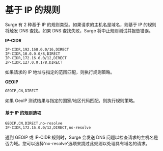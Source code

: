 # 基于 IP 的规则

Surge 有 2 种基于 IP 的规则类型。如果请求的主机名是域名，则基于 IP 的规则将触发 DNS 查找。如果 DNS 查找失败，Surge 将中止规则测试并报告错误。

**IP-CIDR**

```text
IP-CIDR,192.168.0.0/16,DIRECT
IP-CIDR,10.0.0.0/8,DIRECT
IP-CIDR,172.16.0.0/12,DIRECT
IP-CIDR,127.0.0.1/8,DIRECT
```

如果请求的 IP 地址与指定的范围匹配，则执行规则策略。

**GEOIP**

```text
GEOIP,CN,DIRECT
```

如果 GeoIP 测试结果与指定的国家/地区代码匹配，则执行规则策略。

#### 基于 IP 的规则选项

```text
GEOIP,CN,DIRECT,no-resolve
IP-CIDR,172.16.0.0/12,DIRECT,no-resolve
```

遇到 GEOIP 或 IP-CIDR 规则时，Surge 会发送 DNS 问题以检查请求的主机名是否为域。您可以选择'no-resolve'选项来跳过此规则以处理具有域名的请求。

